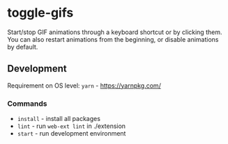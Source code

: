 toggle-gifs
===========
Start/stop GIF animations through a keyboard shortcut or by clicking them. You can also restart animations from the beginning, or disable animations by default.


Development
-----------
Requirement on OS level: `yarn` - https://yarnpkg.com/

### Commands
+ `install` - install all packages
+ `lint`    - run `web-ext lint` in ./extension
+ `start`   - run development environment
